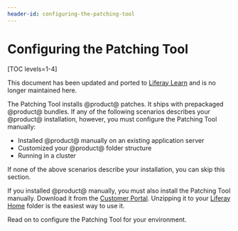 ```yaml
---
header-id: configuring-the-patching-tool
---
```


# Configuring the Patching Tool

[TOC levels=1-4]

<aside class="alert alert-info">
  <span class="wysiwyg-color-blue120">This document has been updated and ported to <a href="https://learn.liferay.com/dxp/7.x/en/installation-and-upgrades/maintaining-a-liferay-dxp-installation/patching-liferay/configuring-the-patching-tool.html">Liferay Learn</a> and is no longer maintained here.</span>
</aside>

The Patching Tool installs @product@ patches. It ships with prepackaged
@product@ bundles. If any of the following scenarios describes your @product@
installation, however, you must configure the Patching Tool manually:

- Installed @product@ manually on an existing application server
- Customized your @product@ folder structure
- Running in a cluster

If none of the above scenarios describe your installation, you can skip this
section.

If you installed @product@ manually, you must also install the Patching Tool
manually. Download it from the
[Customer Portal](https://customer.liferay.com/downloads?p_p_id=com_liferay_osb_customer_downloads_display_web_DownloadsDisplayPortlet&_com_liferay_osb_customer_downloads_display_web_DownloadsDisplayPortlet_productAssetCategoryId=118191019&_com_liferay_osb_customer_downloads_display_web_DownloadsDisplayPortlet_fileTypeAssetCategoryId=118191066).
Unzipping it to your
[Liferay Home](/docs/7-2/deploy/-/knowledge_base/d/liferay-home)
folder is the easiest way to use it. 

Read on to configure the Patching Tool for your environment. 
